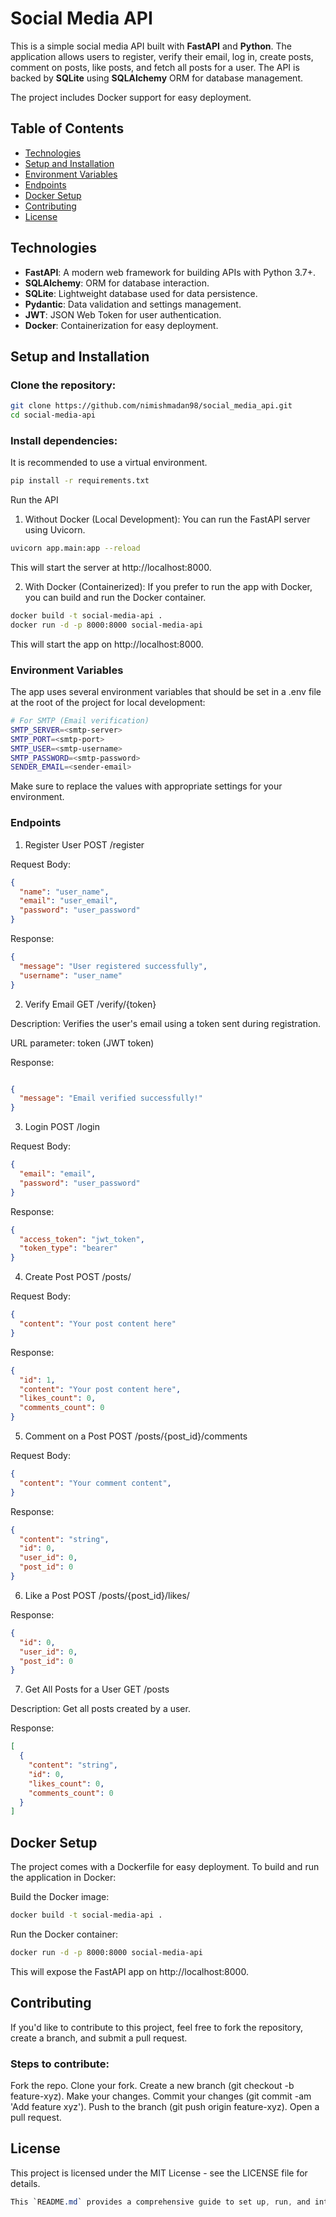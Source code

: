 # Social Media API

This is a simple social media API built with **FastAPI** and **Python**. The application allows users to register, verify their email, log in, create posts, comment on posts, like posts, and fetch all posts for a user. The API is backed by **SQLite** using **SQLAlchemy** ORM for database management.

The project includes Docker support for easy deployment.

## Table of Contents

- [Technologies](#technologies)
- [Setup and Installation](#setup-and-installation)
- [Environment Variables](#environment-variables)
- [Endpoints](#endpoints)
- [Docker Setup](#docker-setup)
- [Contributing](#contributing)
- [License](#license)

## Technologies

- **FastAPI**: A modern web framework for building APIs with Python 3.7+.
- **SQLAlchemy**: ORM for database interaction.
- **SQLite**: Lightweight database used for data persistence.
- **Pydantic**: Data validation and settings management.
- **JWT**: JSON Web Token for user authentication.
- **Docker**: Containerization for easy deployment.

## Setup and Installation

### Clone the repository:

```bash
git clone https://github.com/nimishmadan98/social_media_api.git
cd social-media-api
```

### Install dependencies:
It is recommended to use a virtual environment.

```bash
pip install -r requirements.txt
```
Run the API
1. Without Docker (Local Development):
You can run the FastAPI server using Uvicorn.

```bash
uvicorn app.main:app --reload
```
This will start the server at http://localhost:8000.

2. With Docker (Containerized):
If you prefer to run the app with Docker, you can build and run the Docker container.

```bash
docker build -t social-media-api .
docker run -d -p 8000:8000 social-media-api
```
This will start the app on http://localhost:8000.

### Environment Variables
The app uses several environment variables that should be set in a .env file at the root of the project for local development:

```bash
# For SMTP (Email verification)
SMTP_SERVER=<smtp-server>
SMTP_PORT=<smtp-port>
SMTP_USER=<smtp-username>
SMTP_PASSWORD=<smtp-password>
SENDER_EMAIL=<sender-email>
```
Make sure to replace the values with appropriate settings for your environment.

### Endpoints
1. Register User
POST /register

Request Body:

```json
{
  "name": "user_name",
  "email": "user_email",
  "password": "user_password"
}
```

Response:

```json
{
  "message": "User registered successfully",
  "username": "user_name"
}
```

2. Verify Email
GET /verify/{token}

Description: Verifies the user's email using a token sent during registration.

URL parameter: token (JWT token)

Response:

```json

{
  "message": "Email verified successfully!"
}
```

3. Login
POST /login

Request Body:

```json
{
  "email": "email",
  "password": "user_password"
}
```

Response:

```json
{
  "access_token": "jwt_token",
  "token_type": "bearer"
}
```

4. Create Post
POST /posts/

Request Body:

```json
{
  "content": "Your post content here"
}
```

Response:

```json
{
  "id": 1,
  "content": "Your post content here",
  "likes_count": 0,
  "comments_count": 0
}
```

5. Comment on a Post
POST /posts/{post_id}/comments

Request Body:

```json
{
  "content": "Your comment content",
}
```

Response:

```json
{
  "content": "string",
  "id": 0,
  "user_id": 0,
  "post_id": 0
}
```

6. Like a Post
POST /posts/{post_id}/likes/

Response:

```json
{
  "id": 0,
  "user_id": 0,
  "post_id": 0
}
```

7. Get All Posts for a User
GET /posts

Description: Get all posts created by a user.

Response:

```json
[
  {
    "content": "string",
    "id": 0,
    "likes_count": 0,
    "comments_count": 0
  }
]
```

## Docker Setup
The project comes with a Dockerfile for easy deployment. To build and run the application in Docker:

Build the Docker image:

```bash
docker build -t social-media-api .
```

Run the Docker container:

```bash
docker run -d -p 8000:8000 social-media-api
```
This will expose the FastAPI app on http://localhost:8000.

## Contributing
If you'd like to contribute to this project, feel free to fork the repository, create a branch, and submit a pull request.

### Steps to contribute:
Fork the repo.
Clone your fork.
Create a new branch (git checkout -b feature-xyz).
Make your changes.
Commit your changes (git commit -am 'Add feature xyz').
Push to the branch (git push origin feature-xyz).
Open a pull request.
## License
This project is licensed under the MIT License - see the LICENSE file for details.

```css
This `README.md` provides a comprehensive guide to set up, run, and interact with your social media API, including all the endpoints, Docker setup details, and environment configuration. You can simply copy and paste this content into your `README.md` file.
```
